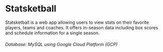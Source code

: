 # Statsketball

Statsketball is a web app allowing users to view stats on their favorite players, teams and coaches. It offers in-season data including box scores and schedule information for a single season.

###### Database: MySQL using Google Cloud Platform (GCP)
